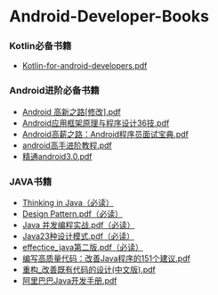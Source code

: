 # Android-Developer-Books


### Kotlin必备书籍
   * [Kotlin-for-android-developers.pdf](https://github.com/liuzhanta/Android-Developer-Books/blob/master/Books_Kotlin/kotlin-for-android-developers-zh.pdf)

### Android进阶必备书籍
   * [Android 高新之路[修改].pdf](https://github.com/liuzhanta/Android-Developer-Books/blob/master/Books_Android/Android%20%E9%AB%98%E6%96%B0%E4%B9%8B%E8%B7%AF%5B%E4%BF%AE%E6%94%B9%5D.pdf)
   * [Android应用框架原理与程序设计36技.pdf](https://github.com/liuzhanta/Android-Developer-Books/blob/master/Books_Android/Android%E5%BA%94%E7%94%A8%E6%A1%86%E6%9E%B6%E5%8E%9F%E7%90%86%E4%B8%8E%E7%A8%8B%E5%BA%8F%E8%AE%BE%E8%AE%A136%E6%8A%80.pdf)
   * [Android高薪之路：Android程序员面试宝典.pdf](https://github.com/liuzhanta/Android-Developer-Books/blob/master/Books_Android/Android%E9%AB%98%E8%96%AA%E4%B9%8B%E8%B7%AF%EF%BC%9AAndroid%E7%A8%8B%E5%BA%8F%E5%91%98%E9%9D%A2%E8%AF%95%E5%AE%9D%E5%85%B8.pdf)
   * [android高手进阶教程.pdf](https://github.com/liuzhanta/Android-Developer-Books/blob/master/Books_Android/android%E9%AB%98%E6%89%8B%E8%BF%9B%E9%98%B6%E6%95%99%E7%A8%8B.pdf)
   * [精通android3.0.pdf](https://github.com/liuzhanta/Android-Developer-Books/blob/master/Books_Android/%E7%B2%BE%E9%80%9Aandroid3.0.pdf)

### JAVA书籍
 * [Thinking in Java（必读）](https://github.com/liuzhanta/Android-Developer-Books/blob/master/Books_Java/Thinking%20In%20Java%204(%E5%AE%8C%E7%BE%8E%E9%AB%98%E6%B8%85%E4%B8%AD%E6%96%87%E7%89%88).pdf)
 * [Design Pattern.pdf（必读）](https://github.com/liuzhanta/Android-Developer-Books/blob/master/Books_Java/Design%20Pattern.pdf)
 * [Java 并发编程实战.pdf（必读）](https://github.com/liuzhanta/Android-Developer-Books/blob/master/Books_Java/Java%20%E5%B9%B6%E5%8F%91%E7%BC%96%E7%A8%8B%E5%AE%9E%E6%88%98.pdf)
 * [Java23种设计模式.pdf（必读）](https://github.com/liuzhanta/Android-Developer-Books/blob/master/Books_Java/Java23%E7%A7%8D%E8%AE%BE%E8%AE%A1%E6%A8%A1%E5%BC%8F.pdf)
 * [effectice_java第二版.pdf（必读）](https://github.com/liuzhanta/Android-Developer-Books/blob/master/Books_Java/effectice_java%E7%AC%AC%E4%BA%8C%E7%89%88.pdf)
 * [编写高质量代码：改善Java程序的151个建议.pdf](https://github.com/liuzhanta/Android-Developer-Books/blob/master/Books_Java/%E7%BC%96%E5%86%99%E9%AB%98%E8%B4%A8%E9%87%8F%E4%BB%A3%E7%A0%81%EF%BC%9A%E6%94%B9%E5%96%84Java%E7%A8%8B%E5%BA%8F%E7%9A%84151%E4%B8%AA%E5%BB%BA%E8%AE%AE.pdf)
 * [重构_改善既有代码的设计(中文版).pdf](https://github.com/liuzhanta/Android-Developer-Books/blob/master/Books_Java/%E9%87%8D%E6%9E%84_%E6%94%B9%E5%96%84%E6%97%A2%E6%9C%89%E4%BB%A3%E7%A0%81%E7%9A%84%E8%AE%BE%E8%AE%A1(%E4%B8%AD%E6%96%87%E7%89%88).pdf)
 * [阿里巴巴Java开发手册.pdf](https://github.com/liuzhanta/Android-Developer-Books/blob/master/Books_Java/%E9%98%BF%E9%87%8C%E5%B7%B4%E5%B7%B4Java%E5%BC%80%E5%8F%91%E6%89%8B%E5%86%8C.pdf)
